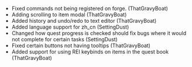 - Fixed commands not being registered on forge. (ThatGravyBoat)
- Adding scrolling to item modal (ThatGravyBoat)
- Added history and undo/redo to text editor (ThatGravyBoat)
- Added language support for zh_cn (SettingDust)
- Changed how quest progress is checked should fix bugs where it would not complete for certain tasks (SettingDust)
- Fixed certain buttons not having tooltips (ThatGravyBoat)
- Added support for using REI keybinds on items in the quest book (ThatGravyBoat)